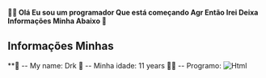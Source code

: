 **👩‍💻 Olá Eu sou um programador Que está começando Agr Então Irei Deixa Informações Minha Abaixo 📃**

## Informações Minhas ##

**👋 -- My name: Drk
  🔞 -- Minha idade: 11 years
  👩‍💻 -- Programo: ![Html](./12px-HTML5_logo_and_wordmark.svg.png)

